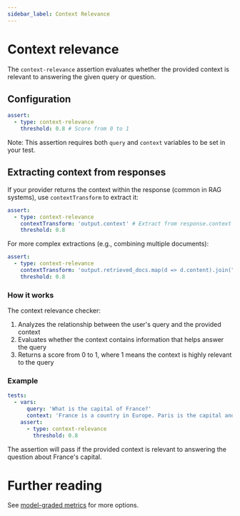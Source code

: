 ```yaml
---
sidebar_label: Context Relevance
---
```


# Context relevance

The `context-relevance` assertion evaluates whether the provided context is relevant to answering the given query or question.

## Configuration

```yaml
assert:
  - type: context-relevance
    threshold: 0.8 # Score from 0 to 1
```

Note: This assertion requires both `query` and `context` variables to be set in your test.

## Extracting context from responses

If your provider returns the context within the response (common in RAG systems), use `contextTransform` to extract it:

```yaml
assert:
  - type: context-relevance
    contextTransform: 'output.context' # Extract from response.context
    threshold: 0.8
```

For more complex extractions (e.g., combining multiple documents):

```yaml
assert:
  - type: context-relevance
    contextTransform: 'output.retrieved_docs.map(d => d.content).join("\n")'
    threshold: 0.8
```

### How it works

The context relevance checker:

1. Analyzes the relationship between the user's query and the provided context
2. Evaluates whether the context contains information that helps answer the query
3. Returns a score from 0 to 1, where 1 means the context is highly relevant to the query

### Example

```yaml
tests:
  - vars:
      query: 'What is the capital of France?'
      context: 'France is a country in Europe. Paris is the capital and largest city of France.'
    assert:
      - type: context-relevance
        threshold: 0.8
```

The assertion will pass if the provided context is relevant to answering the question about France's capital.

# Further reading

See [model-graded metrics](/docs/configuration/expected-outputs/model-graded) for more options.
